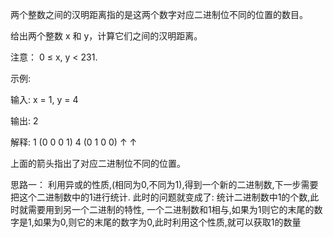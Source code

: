 两个整数之间的汉明距离指的是这两个数字对应二进制位不同的位置的数目。

给出两个整数 x 和 y，计算它们之间的汉明距离。

注意：
0 ≤ x, y < 231.

示例:

输入: x = 1, y = 4

输出: 2

解释:
1   (0 0 0 1)
4   (0 1 0 0)
       ↑   ↑

上面的箭头指出了对应二进制位不同的位置。



思路一：
利用异或的性质,(相同为0,不同为1),得到一个新的二进制数,下一步需要把这个二进制数中的1进行统计.
此时的问题就变成了: 统计二进制数中1的个数,此时就需要用到另一个二进制的特性, 一个二进制数和1相与,如果为1则它的末尾的数字是1,如果为0,则它的末尾的数字为0,此时利用这个性质,就可以获取1的数量